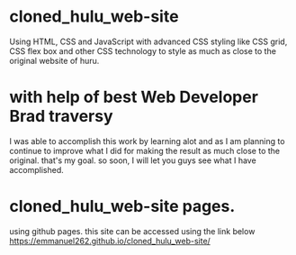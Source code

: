 # cloned_hulu_web-site
Using HTML, CSS and JavaScript with advanced CSS styling like CSS grid, CSS flex box and other CSS technology to style as much as close to the original website of huru. 
# with help of best Web Developer Brad traversy
I was able to accomplish this work by learning alot and as I am planning to continue to improve what I did for making the result as much close to the original. that's my goal. so soon, I will let you guys see what I have accomplished.

# cloned_hulu_web-site pages.
using github pages. this site can be accessed using the link below
https://emmanuel262.github.io/cloned_hulu_web-site/
